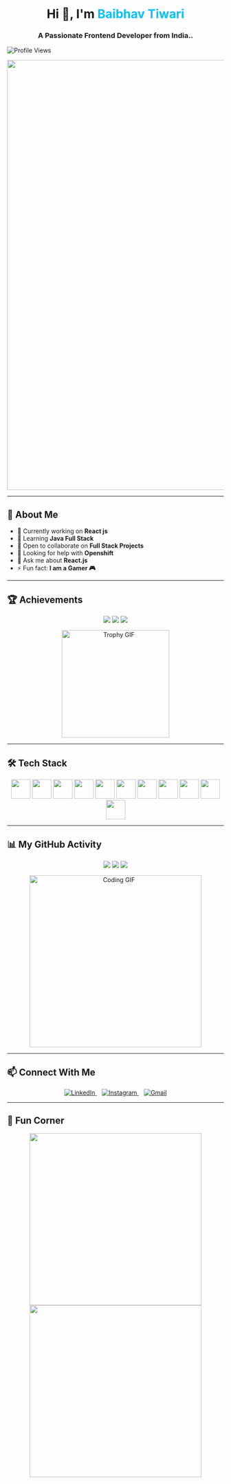 <h1 align="center">Hi 👋, I'm <span style="color:#00BFFF">Baibhav Tiwari</span></h1>
<h3 align="center">A Passionate Frontend Developer from India..</h3>

<p align="left">
  <img src="https://komarev.com/ghpvc/?username=lexendx&label=Profile%20views&color=0e75b6&style=flat" alt="Profile Views" />
</p>

<p align="center">
  <img src="https://media.giphy.com/media/QpVUMRUJGokfqXyfa1/giphy.gif" width="1000"/>
</p>

---

## 🧠 About Me

- 🔭 Currently working on **React js**  
- 🌱 Learning **Java Full Stack**  
- 👯 Open to collaborate on **Full Stack Projects**  
- 🤝 Looking for help with **Openshift**  
- 💬 Ask me about **React.js**  
- ⚡ Fun fact: **I am a Gamer 🎮**

---

## 🏆 Achievements

<p align="center">
  <img src="https://img.shields.io/badge/🏆%20Open%20Source-Contributor-blueviolet?style=for-the-badge" />
  <img src="https://img.shields.io/badge/🔥%20100%2B%20Commits-This%20Year-orange?style=for-the-badge" />
  <img src="https://img.shields.io/badge/⚡%20Active%20Coder-Always-green?style=for-the-badge" />
</p>

<p align="center">
  <img src="https://media.giphy.com/media/3oEjI6SIIHBdRxXI40/giphy.gif" width="250" alt="Trophy GIF"/>
</p>

---

## 🛠️ Tech Stack

<p align="center">
  <img src="https://cdn.jsdelivr.net/gh/devicons/devicon/icons/html5/html5-original.svg" width="45"/>
  <img src="https://cdn.jsdelivr.net/gh/devicons/devicon/icons/css3/css3-original.svg" width="45"/>
  <img src="https://cdn.jsdelivr.net/gh/devicons/devicon/icons/javascript/javascript-original.svg" width="45"/>
  <img src="https://cdn.jsdelivr.net/gh/devicons/devicon/icons/typescript/typescript-original.svg" width="45"/>
  <img src="https://cdn.jsdelivr.net/gh/devicons/devicon/icons/react/react-original.svg" width="45"/>
  <img src="https://cdn.jsdelivr.net/gh/devicons/devicon/icons/nodejs/nodejs-original.svg" width="45"/>
  <img src="https://cdn.jsdelivr.net/gh/devicons/devicon/icons/java/java-original.svg" width="45"/>
  <img src="https://www.vectorlogo.zone/logos/springio/springio-icon.svg" width="45"/>
  <img src="https://cdn.jsdelivr.net/gh/devicons/devicon/icons/mysql/mysql-original-wordmark.svg" width="45"/>
  <img src="https://www.vectorlogo.zone/logos/tailwindcss/tailwindcss-icon.svg" width="45"/>
  <img src="https://www.vectorlogo.zone/logos/git-scm/git-scm-icon.svg" width="45"/>
</p>

---

## 📊 My GitHub Activity

<p align="center">
  <img src="https://img.shields.io/badge/👨‍💻%20Daily%20Commits-Consistent-success?style=for-the-badge" />
  <img src="https://img.shields.io/badge/📂%20Repositories-10%2B-blue?style=for-the-badge" />
  <img src="https://img.shields.io/badge/⭐%20Stars-50%2B-yellow?style=for-the-badge" />
</p>

<p align="center">
  <img src="https://media.giphy.com/media/l0Iyl55kTeh71nTXy/giphy.gif" width="400" alt="Coding GIF"/>
</p>

---

## 📫 Connect With Me

<p align="center">
  <a href="https://www.linkedin.com/in/baibhav-tiwari-252862270/" target="_blank">
    <img src="https://img.icons8.com/color/60/000000/linkedin.png" alt="LinkedIn"/>
  </a>
  &nbsp;&nbsp;
  <a href="https://www.instagram.com/_._baibhav_/" target="_blank">
    <img src="https://img.icons8.com/color/60/000000/instagram-new.png" alt="Instagram"/>
  </a>
  &nbsp;&nbsp;
  <a href="mailto:tiwaribaibhav2004@gmail.com">
    <img src="https://img.icons8.com/color/60/000000/gmail--v1.png" alt="Gmail"/>
  </a>
</p>

---

## 🎉 Fun Corner

<p align="center">
  <img src="https://media.giphy.com/media/26u4lOMA8JKSnL9Uk/giphy.gif" height="400" width="400" />
  <img src="https://media.giphy.com/media/fAnzw6YK33jMwzp5wp/giphy.gif" width="400" />
</p>
